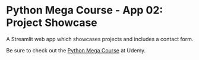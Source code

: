 # Python Mega Course - App 02: Project Showcase
A Streamlit web app which showcases projects and includes a contact form.

Be sure to check out the [Python Mega Course](https://www.udemy.com/course/the-python-mega-course/) at Udemy.
